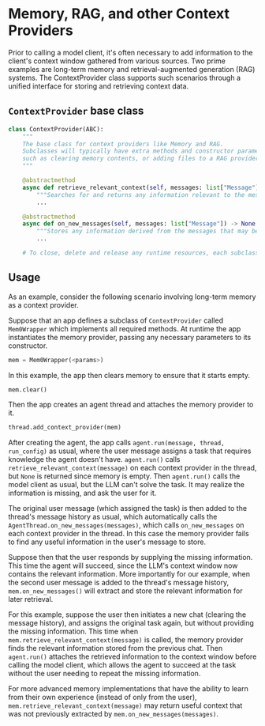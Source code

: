 # Memory, RAG, and other Context Providers

Prior to calling a model client, it's often necessary to add information to the client's context window gathered from various sources.
Two prime examples are long-term memory and retrieval-augmented generation (RAG) systems.
The ContextProvider class supports such scenarios through a unified interface for storing and retrieving context data.

## `ContextProvider` base class

```python
class ContextProvider(ABC):
    """
    The base class for context providers like Memory and RAG.
    Subclasses will typically have extra methods and constructor parameters for specific functionality,
    such as clearing memory contents, or adding files to a RAG provider. 
    """

    @abstractmethod
    async def retrieve_relevant_context(self, messages: list["Message"]) -> ProvidedContext | None:
        """Searches for and returns any information relevant to the messages."""
        ...

    @abstractmethod
    async def on_new_messages(self, messages: list["Message"]) -> None:
        """Stores any information derived from the messages that may be useful to retrieve later."""
        ...

    # To close, delete and release any runtime resources, each subclass should override the built-in Python `del` method.    
```

## Usage

As an example, consider the following scenario involving long-term memory as a context provider.

Suppose that an app defines a subclass of `ContextProvider` called `Mem0Wrapper` which implements all required methods.
At runtime the app instantiates the memory provider, passing any necessary parameters to its constructor.
```python
mem = Mem0Wrapper(<params>)
```

In this example, the app then clears memory to ensure that it starts empty.
```python
mem.clear()
```

Then the app creates an agent thread and attaches the memory provider to it.
```python
thread.add_context_provider(mem)
```

After creating the agent, the app calls `agent.run(message, thread, run_config)` as usual,
where the user message assigns a task that requires knowledge the agent doesn't have.
`agent.run()` calls `retrieve_relevant_context(message)` on each context provider in the thread,
but `None` is returned since memory is empty.
Then `agent.run()` calls the model client as usual, but the LLM can't solve the task.
It may realize the information is missing, and ask the user for it.

The original user message (which assigned the task) is then added to the thread's message history as usual,
which automatically calls the `AgentThread.on_new_messages(messages)`,
which calls `on_new_messages` on each context provider in the thread.
In this case the memory provider fails to find any useful information in the user's message to store.

Suppose then that the user responds by supplying the missing information.
This time the agent will succeed, since the LLM's context window now contains the relevant information.
More importantly for our example, when the second user message is added to the thread's message history,
`mem.on_new_messages()` will extract and store the relevant information for later retrieval.

For this example, suppose the user then initiates a new chat (clearing the message history),
and assigns the original task again, but without providing the missing information.
This time when `mem.retrieve_relevant_context(message)` is called, the memory provider finds the relevant information stored from the previous chat.
Then `agent.run()` attaches the retrieved information to the context window before calling the model client,
which allows the agent to succeed at the task without the user needing to repeat the missing information.

For more advanced memory implementations that have the ability to learn from their own experience
(instead of only from the user), `mem.retrieve_relevant_context(message)` may return useful context
that was not previously extracted by `mem.on_new_messages(messages)`.
